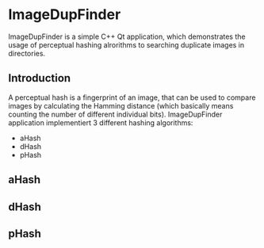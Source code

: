 # ImageDupFinder

ImageDupFinder is a simple C++ Qt application, which demonstrates the usage of perceptual hashing alrorithms to searching duplicate images in directories.

## Introduction
A perceptual hash is a fingerprint of an image, that can be used to compare images by calculating the Hamming distance (which basically means counting the number of different individual bits). ImageDupFinder application implementiert 3 different hashing algorithms:
- aHash
- dHash
- pHash

## aHash

## dHash

## pHash
